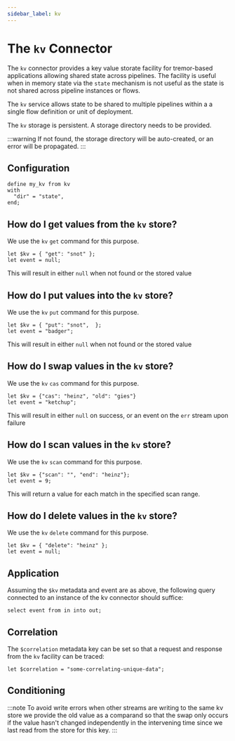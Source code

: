 ```yaml
---
sidebar_label: kv
---
```


# The `kv` Connector

The `kv` connector provides a key value storate facility for tremor-based
applications allowing shared state across pipelines. The facility is useful
when in memory state via the `state` mechanism is not useful as the state is
not shared across pipeline instances or flows.

The `kv` service allows state to be shared to multiple pipelines within a a
single flow definition or unit of deployment.

The `kv` storage is persistent. A storage directory needs to be provided.

:::warning
If not found, the storage directory will be auto-created, or an error will be propagated.
:::

## Configuration

```tremor
define my_kv from kv
with
  "dir" = "state",
end;
```

## How do I get values from the `kv` store?

We use the `kv` `get` command for this purpose.

```tremor
let $kv = { "get": "snot" };
let event = null;
```

This will result in either `null` when  not found or the stored value

## How do I put values into the `kv` store?

We use the `kv` `put` command for this purpose.

```tremor
let $kv = { "put": "snot",  };
let event = "badger";
```

This will result in either `null` when not found or the stored value

## How do I swap values in the `kv` store?

We use the `kv` `cas` command for this purpose.

```tremor
let $kv = {"cas": "heinz", "old": "gies"}
let event = "ketchup";
```

This will result in either `null` on success, or an event on the `err` stream upon failure

## How do I scan values in the `kv` store?

We use the `kv` `scan` command for this purpose.

```tremor
let $kv = {"scan": "", "end": "heinz"};
let event = 9;
```

This will return a value for each match in the specified scan range.

## How do I delete values in the `kv` store?

We use the `kv` `delete` command for this purpose.

```tremor
let $kv = { "delete": "heinz" };
let event = null;
```

## Application

Assuming the `$kv` metadata and event are as above, the following query connected to
an instance of the kv connector should suffice:

```tremor
select event from in into out;
```

## Correlation

The `$correlation` metadata key can be set so that a request and response from the
`kv` facility can be traced:

```tremor
let $correlation = "some-correlating-unique-data";
```


## Conditioning

:::note
To avoid write errors when other streams are writing to the same kv store we provide the
old value as a comparand so that the swap only occurs if the value hasn't changed independently
in the intervening time since we last read from the store for this key.
:::

